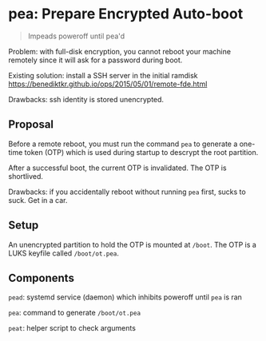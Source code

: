 # pea: Prepare Encrypted Auto-boot

> Impeads poweroff until pea'd

Problem: with full-disk encryption, you cannot reboot your machine remotely
since it will ask for a password during boot.

Existing solution: install a SSH server in the initial ramdisk
https://benediktkr.github.io/ops/2015/05/01/remote-fde.html

Drawbacks: ssh identity is stored unencrypted.

## Proposal

Before a remote reboot, you must run the command `pea` to generate a
one-time token (OTP) which is used during startup to descrypt the root partition.

After a successful boot, the current OTP is invalidated. The OTP is shortlived.

Drawbacks: if you accidentally reboot without running `pea` first, sucks to suck. Get in a car.

## Setup

An unencrypted partition to hold the OTP is mounted at `/boot`.
The OTP is a LUKS keyfile called `/boot/ot.pea`.

## Components

`pead`: systemd service (daemon) which inhibits poweroff until `pea` is ran

`pea`: command to generate `/boot/ot.pea`

`peat`: helper script to check arguments
